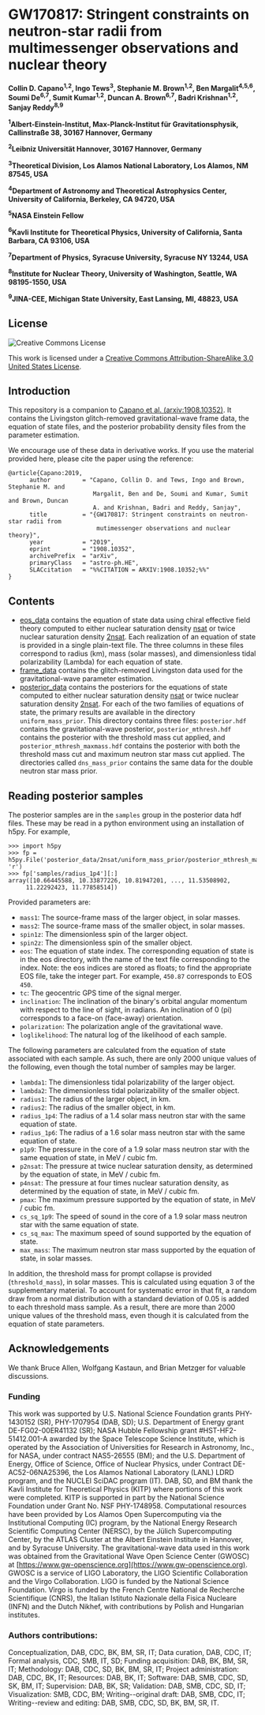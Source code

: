 # GW170817: Stringent constraints on neutron-star radii from multimessenger observations and nuclear theory

**Collin D. Capano<sup>1,2</sup>, Ingo Tews<sup>3</sup>, Stephanie M. Brown<sup>1,2</sup>, Ben Margalit<sup>4,5,6</sup>, Soumi De<sup>6,7</sup>, Sumit Kumar<sup>1,2</sup>, Duncan A. Brown<sup>6,7</sup>, Badri Krishnan<sup>1,2</sup>, Sanjay Reddy<sup>8,9</sup>**

**<sup>1</sup>Albert-Einstein-Institut, Max-Planck-Institut für Gravitationsphysik, Callinstraße 38, 30167 Hannover, Germany**

**<sup>2</sup>Leibniz Universität Hannover, 30167 Hannover, Germany**

**<sup>3</sup>Theoretical Division, Los Alamos National Laboratory, Los Alamos, NM 87545, USA**

**<sup>4</sup>Department of Astronomy and Theoretical Astrophysics Center, University of California, Berkeley, CA 94720, USA**

**<sup>5</sup>NASA Einstein Fellow**

**<sup>6</sup>Kavli Institute for Theoretical Physics, University of California, Santa Barbara, CA 93106, USA**

**<sup>7</sup>Department of Physics, Syracuse University, Syracuse NY 13244, USA**

**<sup>8</sup>Institute for Nuclear Theory, University of Washington, Seattle, WA 98195-1550, USA**

**<sup>9</sup>JINA-CEE, Michigan State University, East Lansing, MI, 48823, USA**

## License

![Creative Commons License](https://i.creativecommons.org/l/by-sa/3.0/us/88x31.png "Creative Commons License")

This work is licensed under a [Creative Commons Attribution-ShareAlike 3.0 United States License](http://creativecommons.org/licenses/by-sa/3.0/us/).

## Introduction

This repository is a companion to [Capano et al. (arxiv:1908.10352)](https://arxiv.org/abs/1908.10352). It contains the Livingston glitch-removed gravitational-wave frame data, the equation of state files, and the posterior probability density files from the parameter estimation.

We encourage use of these data in derivative works. If you use the material provided here, please cite the paper using the reference:
```
@article{Capano:2019,
      author         = "Capano, Collin D. and Tews, Ingo and Brown, Stephanie M. and
                        Margalit, Ben and De, Soumi and Kumar, Sumit and Brown, Duncan
                        A. and Krishnan, Badri and Reddy, Sanjay",
      title          = "{GW170817: Stringent constraints on neutron-star radii from
                         mutimessenger observations and nuclear theory}",
      year           = "2019",
      eprint         = "1908.10352",
      archivePrefix  = "arXiv",
      primaryClass   = "astro-ph.HE",
      SLACcitation   = "%%CITATION = ARXIV:1908.10352;%%"
}
```

## Contents

 * [eos_data](https://github.com/sugwg/gw170817-eft-eos/tree/master/eos_data) contains the equation of state data using chiral effective field theory computed to either nuclear saturation density [nsat](https://github.com/sugwg/gw170817-eft-eos/tree/master/eos_data/nsat) or twice nuclear saturation density [2nsat](https://github.com/sugwg/gw170817-eft-eos/tree/master/eos_data/2nsat). Each realization of an equation of state is provided in a single plain-text file. The three columns in these files correspond to radius (km), mass (solar masses), and dimensionless tidal polarizability (Lambda) for each equation of state.
 * [frame_data](https://github.com/sugwg/gw170817-eft-eos/tree/master/frame_data) contains the glitch-removed Livingston data used for the gravitational-wave parameter estimation.
 * [posterior_data](https://github.com/sugwg/gw170817-eft-eos/tree/master/posterior_data) contains the posteriors for the equations of state computed to either nuclear saturation density [nsat](https://github.com/sugwg/gw170817-eft-eos/tree/master/posterior_data/nsat) or twice nuclear saturation density [2nsat](https://github.com/sugwg/gw170817-eft-eos/tree/master/posterior_data/2nsat). For each of the two families of equations of state, the primary results are available in the directory `uniform_mass_prior`. This directory contains three files: `posterior.hdf` contains the gravitational-wave posterior, `posterior_mthresh.hdf` contains the posterior with the threshold mass cut applied, and `posterior_mthresh_maxmass.hdf` contains the posterior with both the threshold mass cut and maximum neutron star mass cut applied. The directories called `dns_mass_prior` contains the same data for the double neutron star mass prior.

## Reading posterior samples

The posterior samples are in the `samples` group in the posterior data hdf files. These may be read in a python environment using an installation of h5py. For example,
```
>>> import h5py
>>> fp = h5py.File('posterior_data/2nsat/uniform_mass_prior/posterior_mthresh_maxmass.hdf', 'r')
>>> fp['samples/radius_1p4'][:]
array([10.66445588, 10.33877226, 10.81947201, ..., 11.53508902,
     11.22292423, 11.77858514])
```

Provided parameters are:
 * `mass1`: The source-frame mass of the larger object, in solar masses.
 * `mass2`: The source-frame mass of the smaller object, in solar masses.
 * `spin1z`: The dimensionless spin of the larger object.
 * `spin2z`: The dimensionless spin of the smaller object.
 * `eos`: The equation of state index. The corresponding equation of state is
   in the eos directory, with the name of the text file corresponding to the
   index. Note: the eos indices are stored as floats; to find the appropriate
   EOS file, take the integer part. For example, `450.87` corresponds to EOS
   `450`.
 * `tc`: The geocentric GPS time of the signal merger.
 * `inclination`: The inclination of the binary's orbital angular momentum with
   respect to the line of sight, in radians. An inclination of 0 (pi)
   corresponds to a face-on (face-away) orientation.
 * `polarization`: The polarization angle of the gravitational wave.
 * `loglikelihood`: The natural log of the likelihood of each sample.

The following parameters are calculated from the equation of state associated
with each sample. As such, there are only 2000 unique values of the following,
even though the total number of samples may be larger.
 * `lambda1`: The dimensionless tidal polarizability of the larger object.
 * `lambda2`: The dimensionless tidal polarizability of the smaller object.
 * `radius1`: The radius of the larger object, in km.
 * `radius2`: The radius of the smaller object, in km.
 * `radius_1p4`: The radius of a 1.4 solar mass neutron star with the same
   equation of state.
 * `radius_1p6`: The radius of a 1.6 solar mass neutron star with the same
   equation of state.
 * `p1p9`: The pressure in the core of a 1.9 solar mass neutron star with the
   same equation of state, in MeV / cubic fm.
 * `p2nsat`: The pressure at twice nuclear saturation density, as determined
   by the equation of state, in MeV / cubic fm.
 * `p4nsat`: The pressure at four times nuclear saturation density, as
   determined by the equation of state, in MeV / cubic fm.
 * `pmax`: The maximum pressure supported by the equation of state, in
   MeV / cubic fm.
 * `cs_sq_1p9`: The speed of sound in the core of a 1.9 solar mass neutron star
   with the same equation of state.
 * `cs_sq_max`: The maximum speed of sound supported by the equation of state.
 * `max_mass`: The maximum neutron star mass supported by the equation of
   state, in solar masses.

In addition, the threshold mass for prompt collapse is provided
(`threshold_mass`), in solar masses. This is calculated using equation 3 of the
supplementary material. To account for systematic error in that fit, a random
draw from a normal distribution with a standard deviation of 0.05 is added to
each threshold mass sample. As a result, there are more than 2000 unique
values of the threshold mass, even though it is calculated from the equation
of state parameters.


## Acknowledgements

We thank Bruce Allen, Wolfgang Kastaun, and Brian Metzger for valuable discussions.

### Funding

This work was supported by U.S. National Science Foundation grants
PHY-1430152 (SR),
PHY-1707954 (DAB, SD);
U.S. Department of Energy grant DE-FG02-00ER41132 (SR);
NASA Hubble Fellowship grant \#HST-HF2-51412.001-A awarded by the Space Telescope Science Institute, which is operated by the Association of Universities for Research in Astronomy, Inc., for NASA, under contract NAS5-26555 (BM); and the U.S. Department of Energy, Office of Science, Office of Nuclear Physics, under Contract DE-AC52-06NA25396, the Los Alamos National Laboratory (LANL) LDRD program, and the NUCLEI SciDAC program (IT). 
DAB, SD, and BM thank the Kavli Institute for Theoretical Physics (KITP) where portions of this work were completed. KITP is supported in part by the National Science Foundation under Grant No. NSF PHY-1748958. 
Computational resources have been provided by Los Alamos Open Supercomputing via the Institutional Computing (IC) program, by the National Energy Research Scientific Computing Center (NERSC), by the Jülich Supercomputing Center, by the ATLAS Cluster at the Albert Einstein Institute in Hannover, and by Syracuse University. The gravitational-wave data used in this work was obtained from the Gravitational Wave Open Science Center (GWOSC) at [https://www.gw-openscience.org](https://www.gw-openscience.org). GWOSC is a service of LIGO Laboratory, the LIGO Scientific Collaboration and the Virgo Collaboration. LIGO is funded by the National Science Foundation. Virgo is funded by the French Centre National de Recherche Scientifique (CNRS), the Italian Istituto Nazionale della Fisica Nucleare (INFN) and the Dutch Nikhef, with contributions by Polish and Hungarian institutes.

### Authors contributions:
Conceptualization, DAB, CDC, BK, BM, SR, IT;
Data curation, DAB, CDC, IT;
Formal analysis, CDC, SMB, IT, SD;
Funding acquisition: DAB, BK, BM, SR, IT;
Methodology: DAB, CDC, SD, BK, BM, SR, IT;
Project administration: DAB, CDC, BK, IT;
Resources: DAB, BK, IT;
Software: DAB, SMB, CDC, SD, SK, BM, IT;
Supervision: DAB, BK, SR;
Validation: DAB, SMB, CDC, SD, IT;
Visualization: SMB, CDC, BM;
Writing--original draft: DAB, SMB, CDC, IT;
Writing--review and editing: DAB, SMB, CDC, SD, BK, BM, SR, IT.
